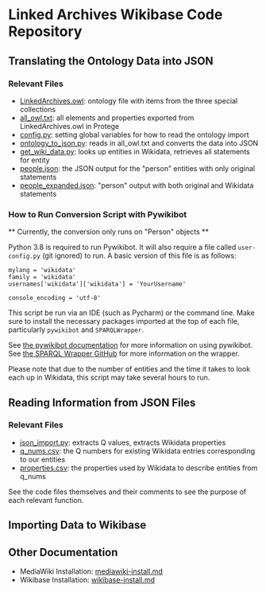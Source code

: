 # Linked Archives Wikibase Code Repository

## Translating the Ontology Data into JSON

### Relevant Files
- [LinkedArchives.owl](LinkedArchives.owl): ontology file with items from the three special collections
- [all_owl.txt](all_owl.txt): all elements and properties exported from LinkedArchives.owl in Protege
- [config.py](config.py): setting global variables for how to read the ontology import 
- [ontology_to_json.py](ontology_to_json.py): reads in all_owl.txt and converts the data into JSON
- [get_wiki_data.py](get_wiki_data.py): looks up entities in Wikidata, retrieves all statements for entity
- [people.json](people.json): the JSON output for the "person" entities with only original statements
- [people_expanded.json](people_expanded.json): "person" output with both original and Wikidata statements

### How to Run Conversion Script with Pywikibot

** Currently, the conversion only runs on "Person" objects **

Python 3.8 is required to run Pywikibot.
It will also require a file called `user-config.py` (git ignored) to run. A basic version of this file is as follows:

```
mylang = 'wikidata'
family = 'wikidata'
usernames['wikidata']['wikidata'] = 'YourUsername'

console_encoding = 'utf-8'
```

This script be run via an IDE (such as Pycharm) or the command line. Make sure to install the necessary packages imported at the top of each file, particularly `pywikibot` and `SPARQLWrapper`. 

See [the pywikibot documentation](https://pypi.org/project/pywikibot/) for more information on using pywikibot.
See [the SPARQL Wrapper GitHub](https://github.com/RDFLib/sparqlwrapper) for more information on the wrapper.

Please note that due to the number of entities and the time it takes to look each up in Wikidata, this script may take several hours to run.  

## Reading Information from JSON Files

### Relevant Files
- [json_import.py](json_import.py): extracts Q values, extracts Wikidata properties
- [q_nums.csv](q_nums.csv): the Q numbers for existing Wikidata entries corresponding to our entities
- [properties.csv](properties.csv): the properties used by Wikidata to describe entities from q_nums

See the code files themselves and their comments to see the purpose of each relevant function. 

## Importing Data to Wikibase

## Other Documentation

- MediaWiki Installation: [mediawiki-install.md](mediawiki_install.md)
- Wikibase Installation: [wikibase-install.md](wikibase_install.md)
